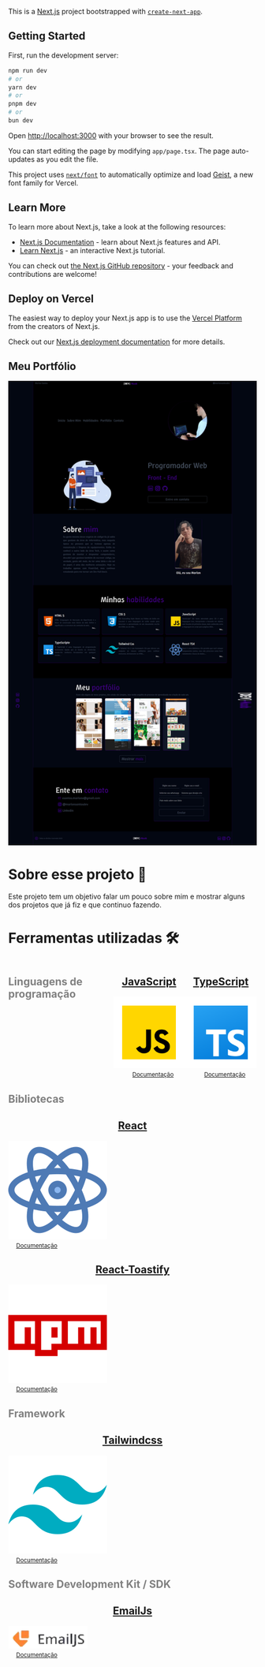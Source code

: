 This is a [Next.js](https://nextjs.org) project bootstrapped with [`create-next-app`](https://nextjs.org/docs/app/api-reference/cli/create-next-app).

## Getting Started

First, run the development server:

```bash
npm run dev
# or
yarn dev
# or
pnpm dev
# or
bun dev
```

Open [http://localhost:3000](http://localhost:3000) with your browser to see the result.

You can start editing the page by modifying `app/page.tsx`. The page auto-updates as you edit the file.

This project uses [`next/font`](https://nextjs.org/docs/app/building-your-application/optimizing/fonts) to automatically optimize and load [Geist](https://vercel.com/font), a new font family for Vercel.

## Learn More

To learn more about Next.js, take a look at the following resources:

- [Next.js Documentation](https://nextjs.org/docs) - learn about Next.js features and API.
- [Learn Next.js](https://nextjs.org/learn) - an interactive Next.js tutorial.

You can check out [the Next.js GitHub repository](https://github.com/vercel/next.js) - your feedback and contributions are welcome!

## Deploy on Vercel

The easiest way to deploy your Next.js app is to use the [Vercel Platform](https://vercel.com/new?utm_medium=default-template&filter=next.js&utm_source=create-next-app&utm_campaign=create-next-app-readme) from the creators of Next.js.

Check out our [Next.js deployment documentation](https://nextjs.org/docs/app/building-your-application/deploying) for more details.

## Meu Portfólio
<a href='https://meuportfolio-beta-rosy.vercel.app/'>
    <img src="./public/assets/meuportfolio.png">
</a>

# Sobre esse projeto 💾
Este projeto tem um objetivo falar um pouco sobre mim e mostrar alguns dos projetos que já fiz e que continuo fazendo.

# Ferramentas utilizadas 🛠️
<div style='display:flex;'>
<h2 style='color:gray;'>Linguagens de programação</h2>
    <a style='text-align:center;' href='https://developer.mozilla.org/pt-BR/docs/Web/JavaScript/'>
        <h2>JavaScript</h2>
        <img src='./public/assets/javascript.svg'> </br>
        <small style='margin-left:1rem;'>Documentação</small>
    </a>

<a style='text-align:center;' href='https://www.typescriptlang.org/'>
    <h2>TypeScript</h2>
    <img src='./public/assets/typescript.svg'> </br>
    <small style='margin-left:1rem;'>Documentação</small>
</a>
</div>

<div>
    <h2 style='color:gray;'>Bibliotecas</h2>
    <a style='text-align:center;' href='https://www.typescriptlang.org/'>
        <h2>React</h2>
        <img src='./public/assets/react.svg'> </br>
        <small style='margin-left:1rem;'>Documentação</small>
    </a>

<a style='text-align:center;' href='https://www.npmjs.com/package/react-toastify?activeTab=readme'>
    <h2>React-Toastify</h2>
    <img src='./public/assets/reactToast.svg'> </br>
    <small style='margin-left:1rem;'>Documentação</small>
</a>

</div>

<div>
<h2  style='color:gray;'>Framework</h2>
<a style='text-align:center;' href='https://tailwindcss.com/'>
    <h2>Tailwindcss</h2>
    <img src='./public/assets/tailwindcss.svg'> </br>
    <small style='margin-left:1rem;'>Documentação</small>
</a>
</div>

<div>
<h2  style='color:gray;'>Software Development Kit / SDK</h2>

<a style='text-align:center;' href='https://www.emailjs.com/docs/tutorial/overview/'>
    <h2>EmailJs</h2>
    <img style='width:160px;' src='./public/assets/emailjs1.png'> </br>
    <small style='margin-left:1rem;'>Documentação</small>
</a>
</div>

##
